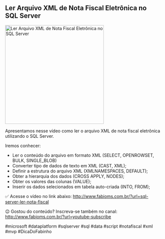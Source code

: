 ## Ler Arquivo XML de Nota Fiscal Eletrônica no SQL Server

<img src="https://fabioms.com.br//uploads/youtube/fFpRTXniIvc.png" alt="Ler Arquivo XML de Nota Fiscal Eletrônica no SQL Server" title="SQL Server" width="320"/>

Apresentamos nesse vídeo como ler o arquivo XML de nota fiscal eletrônica utilizando o SQL Server.

Iremos conhecer:
- Ler o conteúdo do arquivo em formato XML (SELECT, OPENROWSET, BULK, SINGLE_BLOB)
- Converter tipo de dados de texto em XML (CAST, XML);
- Definir a estrutura do arquivo XML (XMLNAMESPACES, DEFAULT);
- Obter a hierarquia dos dados (CROSS APPLY, NODES);
- Obter os valores das colunas (VALUE);
- Inserir os dados selecionados em tabela auto-criada (INTO, FROM);

✅ Acesse o vídeo no link abaixo:
http://www.fabioms.com.br/?url=sql-server-ler-nota-fiscal

😉 Gostou do conteúdo? Inscreva-se também no canal:
http://www.fabioms.com.br/?url=youtube-subscribe 

#microsoft #dataplatform #sqlserver #sql #data #script #notafiscal #xml #mvp #DicaDoFabinho

